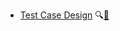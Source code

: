* [Test Case Design]({{baseUrl}}/testCaseDesign/)
  <trigger for="pop:testCaseDesign-preview">:mag:</trigger>[:scroll:](testCaseDesign/print.html)

<popover id="pop:testCaseDesign-preview" title="Test Case Design :mag:" placement="right">
  <div slot="content">
    <include src="preview.md" />
  </div>
</popover>
